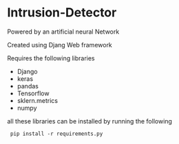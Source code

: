 # Intrusion-Detector

Powered by an artificial neural Network

Created using Djang Web framework


Requires the following libraries
<ul>
  <li> Django</li>
  <li> keras</li>
  <li> pandas</li>
  <li> Tensorflow</li>
  <li> sklern.metrics</li>
  <li> numpy</li>
  </ul>
  <p> all these  libraries can be installed by running the following </p>
  <code> pip install -r requirements.py</code>
